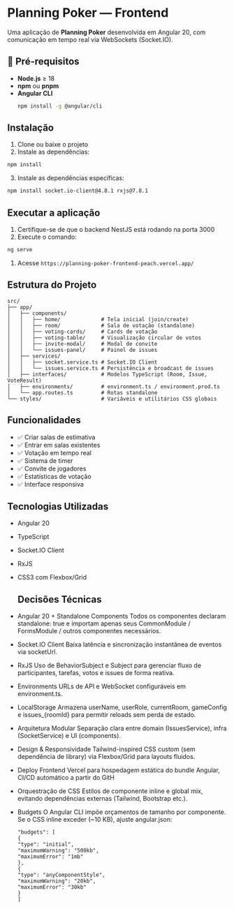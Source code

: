 # Planning Poker — Frontend

Uma aplicação de **Planning Poker** desenvolvida em Angular 20, com comunicação em tempo real via WebSockets (Socket.IO).


## 🔧 Pré-requisitos

- **Node.js** ≥ 18  
- **npm** ou **pnpm**  
- **Angular CLI**  
  ```bash
  npm install -g @angular/cli
## Instalação

1. Clone ou baixe o projeto
2. Instale as dependências:

```bash
npm install
```

3. Instale as dependências específicas:

```bash
npm install socket.io-client@4.8.1 rxjs@7.8.1
```

## Executar a aplicação

1. Certifique-se de que o backend NestJS está rodando na porta 3000
2. Execute o comando:

```bash
ng serve
```

1. Acesse `https://planning-poker-frontend-peach.vercel.app/`

## Estrutura do Projeto

```
src/
├── app/
│   ├── components/
│   │   ├── home/             # Tela inicial (join/create)
│   │   ├── room/             # Sala de votação (standalone)
│   │   ├── voting-cards/     # Cards de votação
│   │   ├── voting-table/     # Visualização circular de votos
│   │   ├── invite-modal/     # Modal de convite
│   │   └── issues-panel/     # Painel de issues
│   ├── services/
│   │   ├── socket.service.ts # Socket.IO Client
│   │   └── issues.service.ts # Persistência e broadcast de issues
│   ├── interfaces/           # Modelos TypeScript (Room, Issue, VoteResult)
│   ├── environments/         # environment.ts / environment.prod.ts
│   └── app.routes.ts         # Rotas standalone
└── styles/                   # Variáveis e utilitários CSS globais
```

## Funcionalidades

- ✅ Criar salas de estimativa
- ✅ Entrar em salas existentes
- ✅ Votação em tempo real
- ✅ Sistema de timer
- ✅ Convite de jogadores
- ✅ Estatísticas de votação
- ✅ Interface responsiva

## Tecnologias Utilizadas

- Angular 20
- TypeScript
- Socket.IO Client
- RxJS
- CSS3 com Flexbox/Grid


  
  ## Decisões Técnicas

- Angular 20 + Standalone Components
  Todos os componentes declaram standalone: true e importam apenas seus CommonModule / FormsModule / outros componentes necessários.

- Socket.IO Client
  Baixa latência e sincronização instantânea de eventos via socketUrl.

- RxJS
  Uso de BehaviorSubject e Subject para gerenciar fluxo de participantes, tarefas, votos e issues de forma reativa.

- Environments
  URLs de API e WebSocket configuráveis em environment.ts.

- LocalStorage
  Armazena userName, userRole, currentRoom, gameConfig e issues\_{roomId} para permitir reloads sem perda de estado.
  
- Arquitetura Modular
  Separação clara entre domain (IssuesService), infra (SocketService) e UI (components).

- Design & Responsividade
  Tailwind-inspired CSS custom (sem dependência de library) via Flexbox/Grid para layouts fluidos.

- Deploy Frontend
  Vercel para hospedagem estática do bundle Angular, CI/CD automático a partir do GitH

- Orquestração de CSS
  Estilos de componente inline e global mix, evitando dependências externas (Tailwind, Bootstrap etc.).

- Budgets
  O Angular CLI impõe orçamentos de tamanho por componente. Se o CSS inline exceder (~10 KB), ajuste angular.json:
  ```
  "budgets": [
  {
  "type": "initial",
  "maximumWarning": "500kb",
  "maximumError": "1mb"
  },
  {
  "type": "anyComponentStyle",
  "maximumWarning": "20kb",
  "maximumError": "30kb"
  }
  ]
  ```


